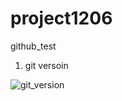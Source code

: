 # project1206
github_test

1. git versoin

![git_version](https://user-images.githubusercontent.com/75514791/144797393-b0fa576b-2d2a-404d-a53a-97d164729cca.PNG)

